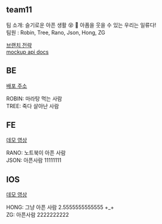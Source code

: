 ## team11

팀 소개: 슬기로운 아픈 생활 😵 🤒 아픔을 웃을 수 있는 우리는 일류다!  
팀원 : Robin, Tree, Rano, Json, Hong, ZG

[브랜치 전략](https://github.com/malaheaven/issue-tracker/wiki/%EB%B8%8C%EB%9E%9C%EC%B9%98-%EC%A0%84%EB%9E%B5)    
[mockup api docs](https://documenter.getpostman.com/view/8052286/TzY7cDPK)

## BE
[배포 주소](http://ec2-52-79-56-138.ap-northeast-2.compute.amazonaws.com)   

ROBIN: 마라탕 먹는 사람  
TREE: 죽다 살아난 사람

## FE
[데모 영상](https://github.com/malaheaven/issue-tracker/tree/dev-FE)    

RANO: 노트북이 아픈 사람   
JSON: 아픈사람 11111111


## IOS
[데모 영상](https://github.com/malaheaven/issue-tracker/tree/dev-iOS)     

HONG: 그냥 아픈 사람 2.5555555555555 +_+   
ZG: 아픈사람 2222222222
